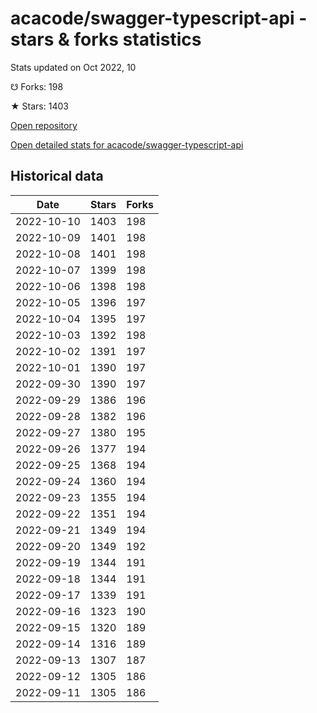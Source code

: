 # acacode/swagger-typescript-api - stars & forks statistics

Stats updated on Oct 2022, 10

☋ Forks: 198

★ Stars: 1403

[Open repository](https://github.com/acacode/swagger-typescript-api)

[Open detailed stats for acacode/swagger-typescript-api](https://reviewgithub.com/rep/acacode/swagger-typescript-api)

## Historical data
| Date | Stars | Forks |
|------|-------|-------|
| 2022-10-10 | 1403 | 198 | 
| 2022-10-09 | 1401 | 198 | 
| 2022-10-08 | 1401 | 198 | 
| 2022-10-07 | 1399 | 198 | 
| 2022-10-06 | 1398 | 198 | 
| 2022-10-05 | 1396 | 197 | 
| 2022-10-04 | 1395 | 197 | 
| 2022-10-03 | 1392 | 198 | 
| 2022-10-02 | 1391 | 197 | 
| 2022-10-01 | 1390 | 197 | 
| 2022-09-30 | 1390 | 197 | 
| 2022-09-29 | 1386 | 196 | 
| 2022-09-28 | 1382 | 196 | 
| 2022-09-27 | 1380 | 195 | 
| 2022-09-26 | 1377 | 194 | 
| 2022-09-25 | 1368 | 194 | 
| 2022-09-24 | 1360 | 194 | 
| 2022-09-23 | 1355 | 194 | 
| 2022-09-22 | 1351 | 194 | 
| 2022-09-21 | 1349 | 194 | 
| 2022-09-20 | 1349 | 192 | 
| 2022-09-19 | 1344 | 191 | 
| 2022-09-18 | 1344 | 191 | 
| 2022-09-17 | 1339 | 191 | 
| 2022-09-16 | 1323 | 190 | 
| 2022-09-15 | 1320 | 189 | 
| 2022-09-14 | 1316 | 189 | 
| 2022-09-13 | 1307 | 187 | 
| 2022-09-12 | 1305 | 186 | 
| 2022-09-11 | 1305 | 186 | 

